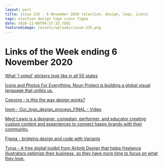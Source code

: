 ```yaml
---
layout: post
title: Issue 235 - 6 November 2020 (election, design, logo, icons)
tags: election design logo icons figma
date: 2020-11-06T09:57:33.750Z
featuredimage: /assets/uploads/issue-235.png
---
```

# Links of the Week ending 6 November 2020

<a href="https://edition.cnn.com/interactive/2020/11/politics/vote-stickers-trnd/index.html" title="What 'I voted' stickers look like in all 50 states" alt="What 'I voted' stickers look like in all 50 states" target="_blank">What 'I voted' stickers look like in all 50 states</a>

<a href="https://thenounproject.com/" title="Icons and Photos For Everything. Noun Project is building a global visual language that unites us." alt="Icons and Photos For Everything. Noun Project is building a global visual language that unites us." target="_blank">Icons and Photos For Everything. Noun Project is building a global visual language that unites us.</a>

<a href="https://matthewstrom.com/writing/copying/" title="Copying - is this the way design works?" alt="Copying - is this the way design works?" target="_blank">Copying - is this the way design works?</a>

<a href="https://www.loom.com/share/007d40257c9145798dcbfbba20033fd6" title="loom - Our_logo_design_process_FINAL " alt="loom - Our_logo_design_process_FINAL " target="_blank">loom - Our_logo_design_process_FINAL - Video</a>

<a href="https://meglewis.com/shop" title="Meg! Lewis is a designer, comedian, performer, and educator creating custom content and experiences to connect happy brands with their community." alt="Meg! Lewis is a designer, comedian, performer, and educator creating custom content and experiences to connect happy brands with their community." target="_blank">Meg! Lewis is a designer, comedian, performer, and educator creating custom content and experiences to connect happy brands with their community.</a>

<a href="https://www.figma.com/blog/bridging-design-and-code-with-variants/" title="Figma - bridging design and code with Variants" alt="Figma - bridging design and code with Variants" target="_blank">Figma - bridging design and code with Variants</a>

<a href="https://tyrus.design/" title="Tyrus - A free digital toolkit from Airbnb Design that helps freelance illustrators optimize their business, so they have more time to focus on what they love." alt="Tyrus - A free digital toolkit from Airbnb Design that helps freelance illustrators optimize their business, so they have more time to focus on what they love." target="_blank">Tyrus - A free digital toolkit from Airbnb Design that helps freelance illustrators optimize their business, so they have more time to focus on what they love.</a>